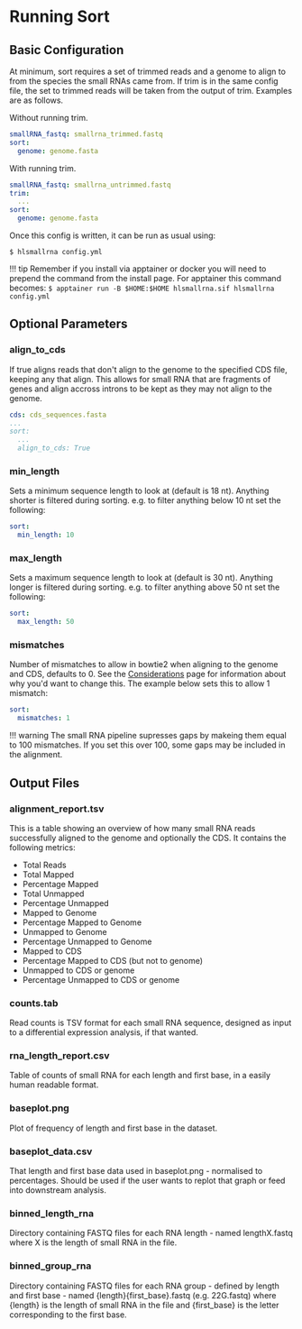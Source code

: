 # Running Sort

## Basic Configuration

At minimum, sort requires a set of trimmed reads and a genome to align to from the species the small RNAs came from. If trim is in the same config file, the set to trimmed reads will be taken from the output of trim. Examples are as follows.

Without running trim.
```yaml
smallRNA_fastq: smallrna_trimmed.fastq
sort:
  genome: genome.fasta
```

With running trim.
```yaml
smallRNA_fastq: smallrna_untrimmed.fastq
trim:
  ...
sort:
  genome: genome.fasta
```

Once this config is written, it can be run as usual using:

```
$ hlsmallrna config.yml
```

!!! tip
    Remember if you install via apptainer or docker you will need to prepend the command from the install page. For apptainer this command becomes:
    ```
    $ apptainer run -B $HOME:$HOME hlsmallrna.sif hlsmallrna config.yml
    ```

## Optional Parameters

### align_to_cds

If true aligns reads that don't align to the genome to the specified CDS file, keeping any that align. This allows for small RNA that are fragments of genes and align accross introns to be kept as they may not align to the genome. 

```yaml
cds: cds_sequences.fasta
...
sort:
  ...
  align_to_cds: True
```

### min_length

Sets a minimum sequence length to look at (default is 18 nt). Anything shorter is filtered during sorting. e.g. to filter anything below 10 nt set the following:

```yaml
sort:
  min_length: 10
```

### max_length

Sets a maximum sequence length to look at (default is 30 nt). Anything longer is filtered during sorting. e.g. to filter anything above 50 nt set the following:

```yaml
sort:
  max_length: 50
```

### mismatches

Number of mismatches to allow in bowtie2 when aligning to the genome and CDS, defaults to 0. See the [Considerations](prereq.md) page for information about why you'd want to change this. The example below sets this to allow 1 mismatch:

```yaml
sort:
  mismatches: 1
```

!!! warning
    The small RNA pipeline supresses gaps by makeing them equal to 100 mismatches. If you set this over 100, some gaps may be included in the alignment.

## Output Files

### alignment_report.tsv

This is a table showing an overview of how many small RNA reads successfully aligned to the genome and optionally the CDS. It contains the following metrics:

- Total Reads
- Total Mapped
- Percentage Mapped
- Total Unmapped
- Percentage Unmapped
- Mapped to Genome
- Percentage Mapped to Genome
- Unmapped to Genome
- Percentage Unmapped to Genome
- Mapped to CDS
- Percentage Mapped to CDS (but not to genome)
- Unmapped to CDS or genome
- Percentage Unmapped to CDS or genome

### counts.tab

Read counts is TSV format for each small RNA sequence, designed as input to a differential expression analysis, if that wanted.

### rna_length_report.csv

Table of counts of small RNA for each length and first base, in a easily human readable format.

### baseplot.png

Plot of frequency of length and first base in the dataset.

### baseplot_data.csv

That length and first base data used in baseplot.png - normalised to percentages. Should be used if the user wants to replot that graph or feed into downstream analysis.

### binned_length_rna

Directory containing FASTQ files for each RNA length - named lengthX.fastq where X is the length of small RNA in the file.

### binned_group_rna

Directory containing FASTQ files for each RNA group - defined by length and first base - named {length}{first_base}.fastq (e.g. 22G.fastq) where {length} is the length of small RNA in the file and {first_base} is the letter corresponding to the first base.